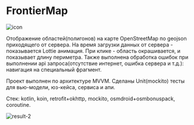 # FrontierMap
![icon](https://user-images.githubusercontent.com/79571688/172386545-374b179f-e898-4738-a109-c17b1eb6bb42.png)

Отображение областей(полигонов) на карте OpenStreetMap по geojson приходящего от сервера.
На время загрузки данных от сервера - показывается Lottie анимация. При клике - область окрашивается, и показывает длину периметра.
Также выполнена обработка ошибок при выполнении api запроса(отсутствие интернет, ошибка сервера и т.д.): навигация на специальный фрагмент.

Проект выполнен по архитектуре MVVM. Сделаны Unit(mockito) тесты для вью-модели, юз-кейса, сервиса и апи.

Стек: kotlin, koin, retrofit+okhttp, mockito, osmdroid+osmbonuspack, coroutine.


![result-2](https://user-images.githubusercontent.com/79571688/172390917-78bf2f6c-96b5-4997-ab39-57833aa7f1a2.gif)
